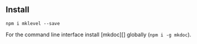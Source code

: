 ## Install

```
npm i mklevel --save
```

For the command line interface install [mkdoc][] globally (`npm i -g mkdoc`).
